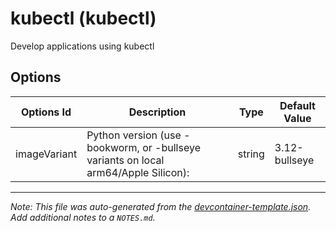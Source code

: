 
# kubectl (kubectl)

Develop applications using kubectl

## Options

| Options Id | Description | Type | Default Value |
|-----|-----|-----|-----|
| imageVariant | Python version (use -bookworm, or -bullseye variants on local arm64/Apple Silicon): | string | 3.12-bullseye |



---

_Note: This file was auto-generated from the [devcontainer-template.json](https://github.com/jhoareaumarion/devcontainers/blob/main/src/kubectl/devcontainer-template.json).  Add additional notes to a `NOTES.md`._

